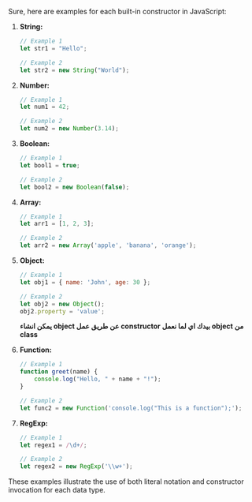 Sure, here are examples for each built-in constructor in JavaScript:

1. **String:**
   ```javascript
   // Example 1
   let str1 = "Hello";
   
   // Example 2
   let str2 = new String("World");
   ```

2. **Number:**
   ```javascript
   // Example 1
   let num1 = 42;
   
   // Example 2
   let num2 = new Number(3.14);
   ```

3. **Boolean:**
   ```javascript
   // Example 1
   let bool1 = true;
   
   // Example 2
   let bool2 = new Boolean(false);
   ```

4. **Array:**
   ```javascript
   // Example 1
   let arr1 = [1, 2, 3];
   
   // Example 2
   let arr2 = new Array('apple', 'banana', 'orange');
   ```

5. **Object:**
   ```javascript
   // Example 1
   let obj1 = { name: 'John', age: 30 };
   
   // Example 2
   let obj2 = new Object();
   obj2.property = 'value';
   ```
   **يمكن انشاء object عن طريق عمل constructor  بيدك اي لما نعمل object من class**

6. **Function:**
   ```javascript
   // Example 1
   function greet(name) {
       console.log("Hello, " + name + "!");
   }
   
   // Example 2
   let func2 = new Function('console.log("This is a function");');
   ```

7. **RegExp:**
   ```javascript
   // Example 1
   let regex1 = /\d+/;
   
   // Example 2
   let regex2 = new RegExp('\\w+');
   ```

These examples illustrate the use of both literal notation and constructor invocation for each data type.

